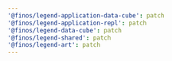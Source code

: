 ```yaml
---
'@finos/legend-application-data-cube': patch
'@finos/legend-application-repl': patch
'@finos/legend-data-cube': patch
'@finos/legend-shared': patch
'@finos/legend-art': patch
---
```

